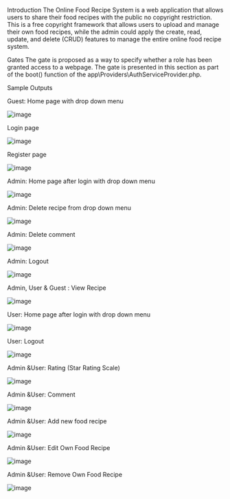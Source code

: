 Introduction
 The Online Food Recipe System is a web application that allows users to share their food
 recipes with the public no copyright restriction. This is a free copyright framework that
 allows users to upload and manage their own food recipes, while the admin could apply the
 create, read, update, and delete (CRUD) features to manage the entire online food recipe
 system.

Gates
The gate is proposed as a way to specify whether a role has been granted access to a webpage.
 The gate is presented in this section as part of the boot() function of the
 app\Providers\AuthServiceProvider.php.

 Sample Outputs
 
 Guest: Home page with drop down menu

 ![image](https://github.com/yeejing0822/onlineFoodRecipeSystem/assets/86753374/25ffaee2-1809-4a8c-8ffc-8c3b02061471)

 Login page

 ![image](https://github.com/yeejing0822/onlineFoodRecipeSystem/assets/86753374/dcca1b4d-80c5-45ee-9f8f-7bc97cb8e812)

 Register page

![image](https://github.com/yeejing0822/onlineFoodRecipeSystem/assets/86753374/c071aa70-bd89-4520-b674-7887f71c5385)

 Admin: Home page after login with drop down menu

 ![image](https://github.com/yeejing0822/onlineFoodRecipeSystem/assets/86753374/68ad98a0-5800-4e73-bfaf-d5710f83298c)

 Admin: Delete recipe from drop down menu

![image](https://github.com/yeejing0822/onlineFoodRecipeSystem/assets/86753374/e3d48f47-5bf5-42ec-8e76-d383be90fa20)

 Admin: Delete comment

 ![image](https://github.com/yeejing0822/onlineFoodRecipeSystem/assets/86753374/5d204ad1-db6b-4f66-ac7c-3c3a8608caba)

Admin: Logout

![image](https://github.com/yeejing0822/onlineFoodRecipeSystem/assets/86753374/9822a541-dd15-493b-acb3-316908345bb7)

Admin, User & Guest : View Recipe

 ![image](https://github.com/yeejing0822/onlineFoodRecipeSystem/assets/86753374/c9c6fcb0-1420-4600-9a69-4378a86a2863)

User: Home page after login with drop down menu

![image](https://github.com/yeejing0822/onlineFoodRecipeSystem/assets/86753374/2aa68e49-c8ef-4063-9dee-796d195fb862)

User: Logout

![image](https://github.com/yeejing0822/onlineFoodRecipeSystem/assets/86753374/083d4cf9-c027-4cc5-a13b-bbb77ce1aeaa)

Admin &User: Rating (Star Rating Scale)

![image](https://github.com/yeejing0822/onlineFoodRecipeSystem/assets/86753374/bc064618-b3af-4998-92b8-6b729de7a190)

Admin &User: Comment

![image](https://github.com/yeejing0822/onlineFoodRecipeSystem/assets/86753374/4106fa64-a3d4-49a7-bc6b-176e3ba095c1)

Admin &User: Add new food recipe

![image](https://github.com/yeejing0822/onlineFoodRecipeSystem/assets/86753374/ff4002c6-8028-4190-b438-dda7f33a5d17)

Admin &User: Edit Own Food Recipe

![image](https://github.com/yeejing0822/onlineFoodRecipeSystem/assets/86753374/dabb7508-c5bb-4421-ab2e-c5418f7cfdbe)

Admin &User: Remove Own Food Recipe

![image](https://github.com/yeejing0822/onlineFoodRecipeSystem/assets/86753374/a3336fb6-5e89-486c-baf8-6d267f6c2259)
